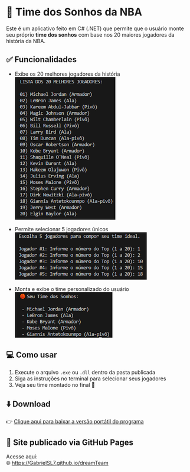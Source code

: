 # 🏀 Time dos Sonhos da NBA

Este é um aplicativo feito em C# (.NET) que permite que o usuário monte seu próprio **time dos sonhos** com base nos 20 maiores jogadores da história da NBA.

## ✅ Funcionalidades

- Exibe os 20 melhores jogadores da história  
![Lista de Jogadores](./imagens/lista-jogadores.png)

- Permite selecionar 5 jogadores únicos  
![Time Ideal](./imagens/time-ideal.png)

- Monta e exibe o time personalizado do usuário  
![Dream Team](./imagens/dream-Team.png)

## 💻 Como usar

1. Execute o arquivo `.exe` ou `.dll` dentro da pasta publicada  
2. Siga as instruções no terminal para selecionar seus jogadores  
3. Veja seu time montado no final 🎉

## ⬇️ Download

👉 [Clique aqui para baixar a versão portátil do programa](./dist/dreamTeam.zip)

## 🔗 Site publicado via GitHub Pages

Acesse aqui:  
🌐 https://GabrielSL7.github.io/dreamTeam
